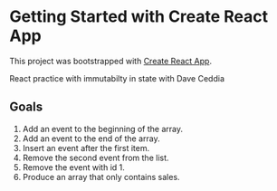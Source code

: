 # Getting Started with Create React App

This project was bootstrapped with [Create React App](https://github.com/facebook/create-react-app).

React practice with immutabilty in state with Dave Ceddia

## Goals

1. Add an event to the beginning of the array.
2. Add an event to the end of the array.
3. Insert an event after the first item.
4. Remove the second event from the list.
5. Remove the event with id 1.
6. Produce an array that only contains sales.
